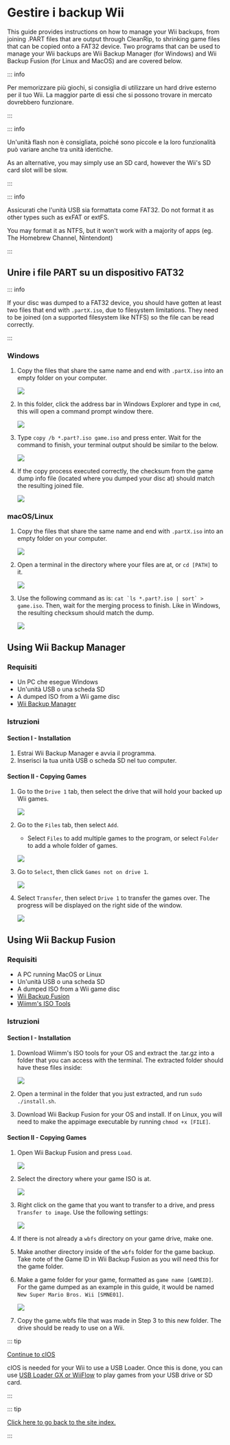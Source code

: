 # Gestire i backup Wii

This guide provides instructions on how to manage your Wii backups, from joining .PART files that are output through CleanRip, to shrinking game files that can be copied onto a FAT32 device. Two programs that can be used to manage your Wii backups are Wii Backup Manager (for Windows) and Wii Backup Fusion (for Linux and MacOS) and are covered below.

::: info

Per memorizzare più giochi, si consiglia di utilizzare un hard drive esterno per il tuo Wii. La maggior parte di essi che si possono trovare in mercato dovrebbero funzionare.

:::

::: info

Un'unità flash non è consigliata, poiché sono piccole e la loro funzionalità può variare anche tra unità identiche.

As an alternative, you may simply use an SD card, however the Wii's SD card slot will be slow.

:::

::: info

Assicurati che l'unità USB sia formattata come FAT32. Do not format it as other types such as exFAT or extFS.

You may format it as NTFS, but it won't work with a majority of apps (eg. The Homebrew Channel, Nintendont)

:::

## Unire i file PART su un dispositivo FAT32

::: info

If your disc was dumped to a FAT32 device, you should have gotten at least two files that end with `.partX.iso`, due to filesystem limitations. They need to be joined (on a supported filesystem like NTFS) so the file can be read correctly.

:::

### Windows

1. Copy the files that share the same name and end with `.partX.iso` into an empty folder on your computer.

   ![](/images/desktop-apps/WBM/dumpedpartfiles.png)

2. In this folder, click the address bar in Windows Explorer and type in `cmd`, this will open a command prompt window there.

   ![](/images/desktop-apps/WBM/opencmd.png)

3. Type `copy /b *.part?.iso game.iso` and press enter. Wait for the command to finish, your terminal output should be similar to the below.

   ![](/images/desktop-apps/WBM/joinpartfiles.png)

4. If the copy process executed correctly, the checksum from the game dump info file (located where you dumped your disc at) should match the resulting joined file.

   ![](/images/desktop-apps/WBM/filemd5.png)

### macOS/Linux

1. Copy the files that share the same name and end with `.partX.iso` into an empty folder on your computer.

   ![](/images/desktop-apps/WBM/dumpedpartfileslinux.png)

2. Open a terminal in the directory where your files are at, or `cd [PATH]` to it.

   ![](/images/desktop-apps/WBM/openterminallinux.png)

3. Use the following command as is: ``cat `ls *.part?.iso | sort` > game.iso``. Then, wait for the merging process to finish. Like in Windows, the resulting checksum should match the dump.

   ![](/images/desktop-apps/WBM/mergesuccesslinux.png)

## Using Wii Backup Manager

### Requisiti

- Un PC che esegue Windows
- Un'unità USB o una scheda SD
- A dumped ISO from a Wii game disc
- [Wii Backup Manager](https://static.wiidatabase.de/Wii-Backup-Manager.zip)

### Istruzioni

#### Section I - Installation

1. Estrai Wii Backup Manager e avvia il programma.
2. Inserisci la tua unità USB o scheda SD nel tuo computer.

#### Section II - Copying Games

1. Go to the `Drive 1` tab, then select the drive that will hold your backed up Wii games.

   ![](/images/desktop-apps/WBM/select_drive.png)

2. Go to the `Files` tab, then select `Add`.

   - Select `Files` to add multiple games to the program, or select `Folder` to add a whole folder of games.

   ![](/images/desktop-apps/WBM/select_games.png)

3. Go to `Select`, then click `Games not on drive 1`.

   ![](/images/desktop-apps/WBM/select_games2.png)

4. Select `Transfer`, then select `Drive 1` to transfer the games over. The progress will be displayed on the right side of the window.

   ![](/images/desktop-apps/WBM/transfer_todrive.png)

## Using Wii Backup Fusion

### Requisiti

- A PC running MacOS or Linux
- Un'unità USB o una scheda SD
- A dumped ISO from a Wii game disc
- [Wii Backup Fusion](https://github.com/larsenv/Wii-Backup-Fusion)
- [Wiimm's ISO Tools](https://wit.wiimm.de/download.html)

### Istruzioni

#### Section I - Installation

1. Download Wiimm's ISO tools for your OS and extract the .tar.gz into a folder that you can access with the terminal. The extracted folder should have these files inside:

   ![](/images/desktop-apps/WBM/witinstallfolder.png)

2. Open a terminal in the folder that you just extracted, and run `sudo ./install.sh`.

3. Download Wii Backup Fusion for your OS and install. If on Linux, you will need to make the appimage executable by running `chmod +x [FILE]`.

#### Section II - Copying Games

1. Open Wii Backup Fusion and press `Load`.

   ![](/images/desktop-apps/WBM/loadwbf.png)

2. Select the directory where your game ISO is at.

   ![](/images/desktop-apps/WBM/opendirectorywbf.png)

3. Right click on the game that you want to transfer to a drive, and press `Transfer to image`. Use the following settings:

   ![](/images/desktop-apps/WBM/settingswbf.png)

4. If there is not already a `wbfs` directory on your game drive, make one.

5. Make another directory inside of the `wbfs` folder for the game backup. Take note of the Game ID in Wii Backup Fusion as you will need this for the game folder.

6. Make a game folder for your game, formatted as `game name [GAMEID]`. For the game dumped as an example in this guide, it would be named `New Super Mario Bros. Wii [SMNE01]`.

   ![](/images/desktop-apps/WBM/wbfsname.png)

7. Copy the game.wbfs file that was made in Step 3 to this new folder. The drive should be ready to use on a Wii.

::: tip

[Continue to cIOS](cios)

cIOS is needed for your Wii to use a USB Loader. Once this is done, you can use [USB Loader GX or WiiFlow](wii-loaders) to play games from your USB drive or SD card.

:::

::: tip

[Click here to go back to the site index.](site-navigation)

:::
